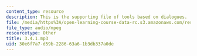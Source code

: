 ```yaml
---
content_type: resource
description: This is the supporting file of tools based on dialogues.
file: /media/https%3A/open-learning-course-data-rc.s3.amazonaws.com/res-21g-003-learning-chinese-a-foundation-course-in-mandarin-spring-2011/30e6f7a7d59b228663a61b3db337a0de_3.4.1.mp3
file_type: audio/mpeg
resourcetype: Other
title: 3.4.1.mp3
uid: 30e6f7a7-d59b-2286-63a6-1b3db337a0de
---
```

